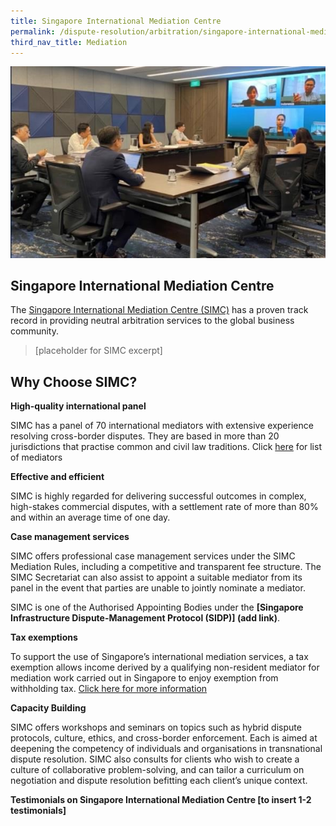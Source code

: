 ```yaml
---
title: Singapore International Mediation Centre
permalink: /dispute-resolution/arbitration/singapore-international-mediation-centre/
third_nav_title: Mediation
---
```


![mock image of e-mediation](/images/mock-20-mediation.jpg)

## Singapore International Mediation Centre

The [Singapore International Mediation Centre (SIMC)](http://simc.com.sg/) has a proven track record in providing neutral arbitration services to the global business community. 

>[placeholder for SIMC excerpt] 

## Why Choose SIMC?

**High-quality international panel**

SIMC has a panel of 70 international mediators with extensive experience resolving cross-border disputes. They are based in more than 20 jurisdictions that practise common and civil law traditions. Click [here](www.simc.com.sg/mediators) for list of mediators 

**Effective and efficient**

SIMC is highly regarded for delivering successful outcomes in complex, high-stakes commercial disputes, with a settlement rate of more than 80% and within an average time of one day.

**Case management services**

SIMC offers professional case management services under the SIMC Mediation Rules, including a competitive and transparent fee structure. The SIMC Secretariat can also assist to appoint a suitable mediator from its panel in the event that parties are unable to jointly nominate a mediator.

SIMC is one of the Authorised Appointing Bodies under the **[Singapore Infrastructure Dispute-Management Protocol (SIDP)] (add link)**.

**Tax exemptions**

To support the use of Singapore’s international mediation services, a tax exemption allows income derived by a qualifying non-resident mediator for mediation work carried out in Singapore to enjoy exemption from withholding tax.
[Click here for more information](https://www.iras.gov.sg/irashome/Individuals/Foreigners/Your-Situation/Non-resident-professional/Non-Resident-Mediators/) 

**Capacity Building**

SIMC offers workshops and seminars on topics such as hybrid dispute protocols, culture, ethics, and cross-border enforcement. Each is aimed at deepening the competency of individuals and organisations in transnational dispute resolution. SIMC also consults for clients who wish to create a culture of collaborative problem-solving, and can tailor a curriculum on negotiation and dispute resolution befitting each client’s unique context.

**Testimonials on Singapore International Mediation Centre [to insert 1-2 testimonials]** 
